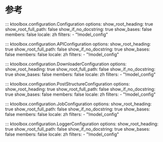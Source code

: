 # 参考

::: ktoolbox.configuration.Configuration
    options:
        show_root_heading: true
        show_root_full_path: false
        show_if_no_docstring: true
        show_bases: false
        members: false
        locale: zh
        filters:
            - "!model_config"

::: ktoolbox.configuration.APIConfiguration
    options:
        show_root_heading: true
        show_root_full_path: false
        show_if_no_docstring: true
        show_bases: false
        members: false
        locale: zh
        filters:
            - "!model_config"

::: ktoolbox.configuration.DownloaderConfiguration
    options:
        show_root_heading: true
        show_root_full_path: false
        show_if_no_docstring: true
        show_bases: false
        members: false
        locale: zh
        filters:
            - "!model_config"

::: ktoolbox.configuration.PostStructureConfiguration
    options:
        show_root_heading: true
        show_root_full_path: false
        show_if_no_docstring: true
        show_bases: false
        members: false
        locale: zh
        filters:
            - "!model_config"

::: ktoolbox.configuration.JobConfiguration
    options:
        show_root_heading: true
        show_root_full_path: false
        show_if_no_docstring: true
        show_bases: false
        members: false
        locale: zh
        filters:
            - "!model_config"

::: ktoolbox.configuration.LoggerConfiguration
    options:
        show_root_heading: true
        show_root_full_path: false
        show_if_no_docstring: true
        show_bases: false
        members: false
        locale: zh
        filters:
            - "!model_config"